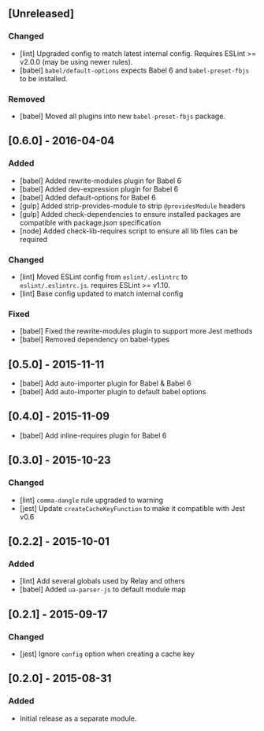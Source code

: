 ## [Unreleased]

### Changed
- [lint] Upgraded config to match latest internal config. Requires ESLint >= v2.0.0 (may be using newer rules).
- [babel] `babel/default-options` expects Babel 6 and `babel-preset-fbjs` to be installed.

### Removed
- [babel] Moved all plugins into new `babel-preset-fbjs` package.


## [0.6.0] - 2016-04-04

### Added
- [babel] Added rewrite-modules plugin for Babel 6
- [babel] Added dev-expression plugin for Babel 6
- [babel] Added default-options for Babel 6
- [gulp] Added strip-provides-module to strip `@providesModule` headers
- [gulp] Added check-dependencies to ensure installed packages are compatible with package.json specification
- [node] Added check-lib-requires script to ensure all lib files can be required

### Changed
- [lint] Moved ESLint config from `eslint/.eslintrc` to `eslint/.eslintrc.js`. requires ESLint >= v1.10.
- [lint] Base config updated to match internal config

### Fixed
- [babel] Fixed the rewrite-modules plugin to support more Jest methods
- [babel] Removed dependency on babel-types


## [0.5.0] - 2015-11-11
- [babel] Add auto-importer plugin for Babel & Babel 6
- [babel] Add auto-importer plugin to default babel options


## [0.4.0] - 2015-11-09
- [babel] Add inline-requires plugin for Babel 6


## [0.3.0] - 2015-10-23

### Changed
- [lint] `comma-dangle` rule upgraded to warning
- [jest] Update `createCacheKeyFunction` to make it compatible with Jest v0.6


## [0.2.2] - 2015-10-01

### Added
- [lint] Add several globals used by Relay and others
- [babel] Added `ua-parser-js` to default module map


## [0.2.1] - 2015-09-17

### Changed
- [jest] Ignore `config` option when creating a cache key


## [0.2.0] - 2015-08-31

### Added
- Initial release as a separate module.

